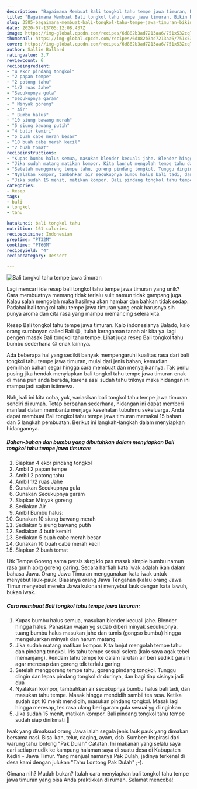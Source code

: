 ```yaml
---
description: "Bagaimana Membuat Bali tongkol tahu tempe jawa timuran, Bikin Ngiler"
title: "Bagaimana Membuat Bali tongkol tahu tempe jawa timuran, Bikin Ngiler"
slug: 3585-bagaimana-membuat-bali-tongkol-tahu-tempe-jawa-timuran-bikin-ngiler
date: 2020-07-13T05:12:08.437Z
image: https://img-global.cpcdn.com/recipes/6d882b3ad7213aa6/751x532cq70/bali-tongkol-tahu-tempe-jawa-timuran-foto-resep-utama.jpg
thumbnail: https://img-global.cpcdn.com/recipes/6d882b3ad7213aa6/751x532cq70/bali-tongkol-tahu-tempe-jawa-timuran-foto-resep-utama.jpg
cover: https://img-global.cpcdn.com/recipes/6d882b3ad7213aa6/751x532cq70/bali-tongkol-tahu-tempe-jawa-timuran-foto-resep-utama.jpg
author: Sallie Ballard
ratingvalue: 3.7
reviewcount: 6
recipeingredient:
- "4 ekor pindang tongkol"
- "2 papan tempe"
- "2 potong tahu"
- "1/2 ruas Jahe"
- "Secukupnya gula"
- "Secukupnya garam"
- " Minyak goreng"
- " Air"
- " Bumbu halus"
- "10 siung bawang merah"
- "5 siung bawang putih"
- "4 butir kemiri"
- "5 buah cabe merah besar"
- "10 buah cabe merah kecil"
- "2 buah tomat"
recipeinstructions:
- "Kupas bumbu halus semua, masukan blender kecuali jahe. Blender hingga halus. Panaskan wajan yg sudab diberi minyak secukupnya, tuang bumbu halus masukan jahe dan tumis (gongso bumbu) hingga mengeluarkan minyak dan harum matang"
- "Jika sudah matang matikan kompor. Kita lanjut mengolah tempe tahu dan pindang tongkol. Iris tahu tempe sesuai selera (kalo saya agak tebel memanjang). Rendam tahu tempe ke dalam larutan air beri sedikit garam agar meresap dan goreng tdk terlalu garing"
- "Setelah menggoreng tempe tahu, goreng pindang tongkol. Tunggu dingin dan lepas pindang tongkol dr durinya, dan bagi tiap sisinya jadi dua"
- "Nyalakan kompor, tambahkan air secukupnya bumbu halus bali tadi, dan masukan tahu tempe. Masak hingga mendidih sambil tes rasa. Ketika sudah dpt 10 menit mendidih, masukan pindang tongkol. Masak lagi hingga meresap, tes rasa ulang beri garam gula sesuai yg diinginkan"
- "Jika sudah 15 menit, matikan kompor. Bali pindang tongkol tahu tempe sudah siap dinikmati 🥰"
categories:
- Resep
tags:
- bali
- tongkol
- tahu

katakunci: bali tongkol tahu 
nutrition: 161 calories
recipecuisine: Indonesian
preptime: "PT32M"
cooktime: "PT60M"
recipeyield: "4"
recipecategory: Dessert

---
```



![Bali tongkol tahu tempe jawa timuran](https://img-global.cpcdn.com/recipes/6d882b3ad7213aa6/751x532cq70/bali-tongkol-tahu-tempe-jawa-timuran-foto-resep-utama.jpg)

Lagi mencari ide resep bali tongkol tahu tempe jawa timuran yang unik? Cara membuatnya memang tidak terlalu sulit namun tidak gampang juga. Kalau salah mengolah maka hasilnya akan hambar dan bahkan tidak sedap. Padahal bali tongkol tahu tempe jawa timuran yang enak harusnya sih punya aroma dan cita rasa yang mampu memancing selera kita.

Resep Bali tongkol tahu tempe jawa timuran. Kalo indonesianya Balado, kalo orang suroboyan called Bali 😁, itulah keragaman tanah air kita ya. lagi pengen masak Bali tongkol tahu tempe. Lihat juga resep Bali tongkol tahu bumbu sederhana 😊 enak lainnya.

Ada beberapa hal yang sedikit banyak mempengaruhi kualitas rasa dari bali tongkol tahu tempe jawa timuran, mulai dari jenis bahan, kemudian pemilihan bahan segar hingga cara membuat dan menyajikannya. Tak perlu pusing jika hendak menyiapkan bali tongkol tahu tempe jawa timuran enak di mana pun anda berada, karena asal sudah tahu triknya maka hidangan ini mampu jadi sajian istimewa.


Nah, kali ini kita coba, yuk, variasikan bali tongkol tahu tempe jawa timuran sendiri di rumah. Tetap berbahan sederhana, hidangan ini dapat memberi manfaat dalam membantu menjaga kesehatan tubuhmu sekeluarga. Anda dapat membuat Bali tongkol tahu tempe jawa timuran memakai 15 bahan dan 5 langkah pembuatan. Berikut ini langkah-langkah dalam menyiapkan hidangannya.

<!--inarticleads1-->

##### Bahan-bahan dan bumbu yang dibutuhkan dalam menyiapkan Bali tongkol tahu tempe jawa timuran:

1. Siapkan 4 ekor pindang tongkol
1. Ambil 2 papan tempe
1. Ambil 2 potong tahu
1. Ambil 1/2 ruas Jahe
1. Gunakan Secukupnya gula
1. Gunakan Secukupnya garam
1. Siapkan  Minyak goreng
1. Sediakan  Air
1. Ambil  Bumbu halus:
1. Gunakan 10 siung bawang merah
1. Sediakan 5 siung bawang putih
1. Sediakan 4 butir kemiri
1. Sediakan 5 buah cabe merah besar
1. Gunakan 10 buah cabe merah kecil
1. Siapkan 2 buah tomat


Utk Tempe Goreng sama persis skrg klo pas masak simple bumbu namun rasa gurih aplg goreng garing. Secara harfiah kata iwak adalah ikan dalam bahasa Jawa. Orang Jawa Timuran menggunakan kata iwak untuk menyebut lauk-pauk. Biasanya orang Jawa Tengahan (kalau orang Jawa Timur menyebut mereka Jawa kulonan) menyebut lauk dengan kata lawuh, bukan iwak. 

<!--inarticleads2-->

##### Cara membuat Bali tongkol tahu tempe jawa timuran:

1. Kupas bumbu halus semua, masukan blender kecuali jahe. Blender hingga halus. Panaskan wajan yg sudab diberi minyak secukupnya, tuang bumbu halus masukan jahe dan tumis (gongso bumbu) hingga mengeluarkan minyak dan harum matang
1. Jika sudah matang matikan kompor. Kita lanjut mengolah tempe tahu dan pindang tongkol. Iris tahu tempe sesuai selera (kalo saya agak tebel memanjang). Rendam tahu tempe ke dalam larutan air beri sedikit garam agar meresap dan goreng tdk terlalu garing
1. Setelah menggoreng tempe tahu, goreng pindang tongkol. Tunggu dingin dan lepas pindang tongkol dr durinya, dan bagi tiap sisinya jadi dua
1. Nyalakan kompor, tambahkan air secukupnya bumbu halus bali tadi, dan masukan tahu tempe. Masak hingga mendidih sambil tes rasa. Ketika sudah dpt 10 menit mendidih, masukan pindang tongkol. Masak lagi hingga meresap, tes rasa ulang beri garam gula sesuai yg diinginkan
1. Jika sudah 15 menit, matikan kompor. Bali pindang tongkol tahu tempe sudah siap dinikmati 🥰


Iwak yang dimaksud orang Jawa ialah segala jenis lauk pauk yang dimakan bersama nasi. Bisa ikan, telur, daging, ayam, dsb. Sumber: Inspirasi dari warung tahu lontong &#34;Pak Dulah&#34; Catatan. Ini makanan yang selalu saya cari setiap mudik ke kampung halaman saya di suatu desa di Kabupaten Kediri - Jawa Timur. Yang menjual namanya Pak Dulah, jadinya terkenal di desa kami dengan julukan &#34;Tahu Lontong Pak Dulah&#34; ;-). 

Gimana nih? Mudah bukan? Itulah cara menyiapkan bali tongkol tahu tempe jawa timuran yang bisa Anda praktikkan di rumah. Selamat mencoba!
